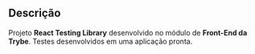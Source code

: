 ## Descrição

Projeto __React Testing Library__ desenvolvido no módulo de __Front-End da Trybe__. Testes desenvolvidos em uma aplicação pronta.